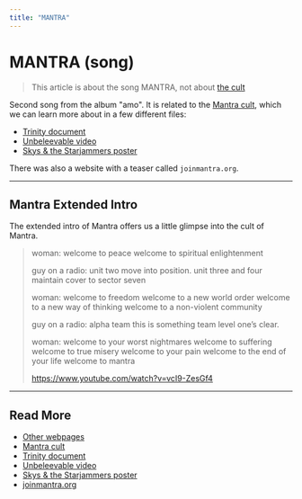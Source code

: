 ```yaml
---
title: "MANTRA"
---
```

# MANTRA (song)

> This article is about the song MANTRA, not about [the cult](../lore/mantra)

Second song from the album "amo".
It is related to the [Mantra cult](../lore/mantra), which 
we can learn more about in a few different files:

- [Trinity document](../files/trinity_document)
- [Unbeleevable video](../files/unbeleevable)
- [Skys & the Starjammers poster](../files/skystarjammers)

There was also a website with a teaser called `joinmantra.org`.

***

## Mantra Extended Intro

The extended intro of Mantra offers us a little glimpse into the cult of Mantra.

> woman:
> welcome to peace
> welcome to spiritual enlightenment
>
> guy on a radio: unit two move into position. unit three and four maintain cover to sector seven
>
> woman: welcome to freedom
> welcome to a new world order
> welcome to a new way of thinking
> welcome to a non-violent community
>
> guy on a radio: alpha team this is something team level one’s clear.
>
> woman: welcome to your worst nightmares
> welcome to suffering
> welcome to true misery
> welcome to your pain
> welcome to the end of your life
> welcome to mantra
> 
> https://www.youtube.com/watch?v=vcI9-ZesGf4

***

## Read More

- [Other webpages](../other-webpages)
- [Mantra cult](../lore/mantra)
- [Trinity document](../files/trinity_document)
- [Unbeleevable video](../files/unbeleevable)
- [Skys & the Starjammers poster](../files/skystarjammers)
- [joinmantra.org](../lore/mantra#joinmantraorg)